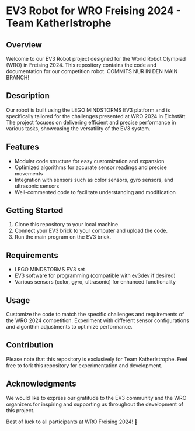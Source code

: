 # EV3 Robot for WRO Freising 2024 - Team Katherlstrophe

## Overview
Welcome to our EV3 Robot project designed for the World Robot Olympiad (WRO) in Freising 2024. This repository contains the code and documentation for our competition robot. COMMITS NUR IN DEN MAIN BRANCH!

## Description
Our robot is built using the LEGO MINDSTORMS EV3 platform and is specifically tailored for the challenges presented at WRO 2024 in Eichstätt. The project focuses on delivering efficient and precise performance in various tasks, showcasing the versatility of the EV3 system.

## Features
- Modular code structure for easy customization and expansion
- Optimized algorithms for accurate sensor readings and precise movements
- Integration with sensors such as color sensors, gyro sensors, and ultrasonic sensors
- Well-commented code to facilitate understanding and modification

## Getting Started
1. Clone this repository to your local machine.
2. Connect your EV3 brick to your computer and upload the code.
3. Run the main program on the EV3 brick.

## Requirements
- LEGO MINDSTORMS EV3 set
- EV3 software for programming (compatible with [ev3dev](https://www.ev3dev.org/) if desired)
- Various sensors (color, gyro, ultrasonic) for enhanced functionality

## Usage
Customize the code to match the specific challenges and requirements of the WRO 2024 competition. Experiment with different sensor configurations and algorithm adjustments to optimize performance.

## Contribution
Please note that this repository is exclusively for Team Katherlstrophe. Feel free to fork this repository for experimentation and development.


## Acknowledgments
We would like to express our gratitude to the EV3 community and the WRO organizers for inspiring and supporting us throughout the development of this project.

Best of luck to all participants at WRO Freising 2024! 🤖
